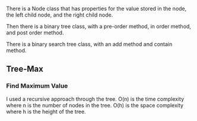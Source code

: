 There is a Node class that has properties for the value stored in the node, the left child node, and the right child node.

Then there is a binary tree class, with a pre-order method, in order method, and post order method.

There is a binary search tree class, with an add method and contain method.


## Tree-Max

### Find Maximum Value

<!-- What approach did you take? Why? What is the Big O space/time for this approach? -->
I used a recursive approach through the tree. O(n) is the time complexity where n is the number of nodes in the tree. O(h) is the space complexity where h is the height of the tree.

